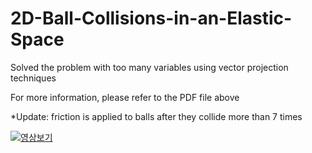 # 2D-Ball-Collisions-in-an-Elastic-Space

Solved the problem with too many variables using vector projection techniques

For more information, please refer to the PDF file above

*Update: friction is applied to balls after they collide more than 7 times

[![영상보기](https://img.youtube.com/vi/jaGs38gw6WE/0.jpg)](https://www.youtube.com/watch?v=jaGs38gw6WE)
